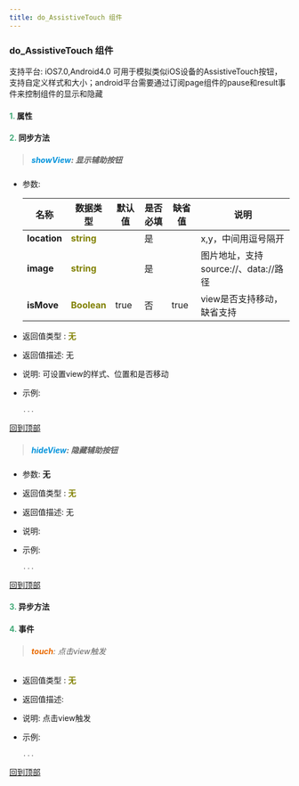 ```yaml
---
title: do_AssistiveTouch 组件
---
```


### do_AssistiveTouch 组件

 支持平台: iOS7.0,Android4.0
 可用于模拟类似iOS设备的AssistiveTouch按钮，支持自定义样式和大小；android平台需要通过订阅page组件的pause和result事件来控制组件的显示和隐藏

#### <font color ='#40A977'>**1.**</font> 属性

#### <font color ='#40A977'>**2.**</font> 同步方法

>##### <font color ='#0092db'>**showView**</font>: 显示辅助按钮

- 参数:

  名称 | 数据类型 |默认值|是否必填|缺省值|说明
  ---- |-------------  |----------|--------------|--------|------
  **location** |<font color ='#808000'>**string**</font> |  | 是||x,y，中间用逗号隔开
  **image** |<font color ='#808000'>**string**</font> |  | 是||图片地址，支持source://、data://路径
  **isMove** |<font color ='#808000'>**Boolean**</font> | true | 否|true|view是否支持移动，缺省支持
- 返回值类型 : <font color ='#808000'>**无**</font>
- 返回值描述: 无
- 说明: 可设置view的样式、位置和是否移动
- 示例:

  ```javascript
  ...

  ```

[回到顶部](#top)

>##### <font color ='#0092db'>**hideView**</font>: 隐藏辅助按钮

- 参数: **无**
- 返回值类型 : <font color ='#808000'>**无**</font>
- 返回值描述: 无
- 说明: 
- 示例:

  ```javascript
  ...

  ```

[回到顶部](#top)

#### <font color ='#40A977'>**3.**</font> 异步方法


#### <font color ='#40A977'>**4.**</font> 事件

>###### <font color ='#e96900'>**touch**</font>: 点击view触发

- 返回值类型 : <font color ='#808000'>**无**</font>
- 返回值描述: 
- 说明: 点击view触发
- 示例:

  ```javascript
  ...

  ```

[回到顶部](#top)


